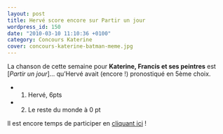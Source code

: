 ```yaml
---
layout: post
title: Hervé score encore sur Partir un jour
wordpress_id: 150
date: "2010-03-10 11:10:36 +0100"
category: Concours Katerine
cover: concours-katerine-batman-meme.jpg
---
```


La chanson de cette semaine pour **Katerine, Francis et ses peintres** est
[_Partir un jour_]… qu’Hervé avait (encore !) pronostiqué en 5ème choix.

- 1. Hervé, 6pts
- 2. Le reste du monde à 0 pt

Il est encore temps de participer en [cliquant ici][i1] !

[i1]: https://www.deadrooster.org/concours-katerine-francis-et-ses-peintres/
